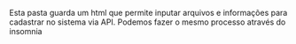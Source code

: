 Esta pasta guarda um html que permite inputar arquivos e informações para cadastrar no sistema via API.
Podemos fazer o mesmo processo através do insomnia